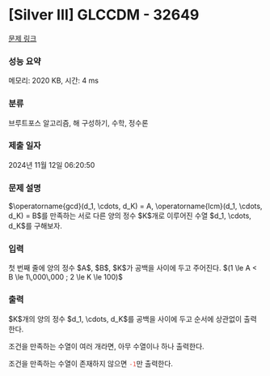# [Silver III] GLCCDM - 32649 

[문제 링크](https://www.acmicpc.net/problem/32649) 

### 성능 요약

메모리: 2020 KB, 시간: 4 ms

### 분류

브루트포스 알고리즘, 해 구성하기, 수학, 정수론

### 제출 일자

2024년 11월 12일 06:20:50

### 문제 설명

<p>$\operatorname{gcd}(d_1, \cdots, d_K) = A, \operatorname{lcm}(d_1, \cdots, d_K) = B$를 만족하는 서로 다른 양의 정수 $K$개로 이루어진 수열 $d_1, \cdots, d_K$를 구해보자.</p>

### 입력 

 <p>첫 번째 줄에 양의 정수 $A$, $B$, $K$가 공백을 사이에 두고 주어진다. $(1 \le A < B \le 1\,000\,000 ; 2 \le K \le 100)$</p>

### 출력 

 <p>$K$개의 양의 정수 $d_1, \cdots, d_K$를 공백을 사이에 두고 순서에 상관없이 출력한다.</p>

<p>조건을 만족하는 수열이 여러 개라면, 아무 수열이나 하나 출력한다.</p>

<p>조건을 만족하는 수열이 존재하지 않으면 <span style="color:#e74c3c;"><code>-1</code></span>만 출력한다.</p>

